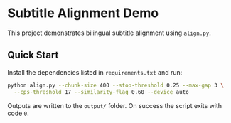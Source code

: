 # Subtitle Alignment Demo

This project demonstrates bilingual subtitle alignment using `align.py`.

## Quick Start

Install the dependencies listed in `requirements.txt` and run:

```bash
python align.py --chunk-size 400 --stop-threshold 0.25 --max-gap 3 \
  --cps-threshold 17 --similarity-flag 0.60 --device auto
```

Outputs are written to the `output/` folder. On success the script exits with code `0`.
